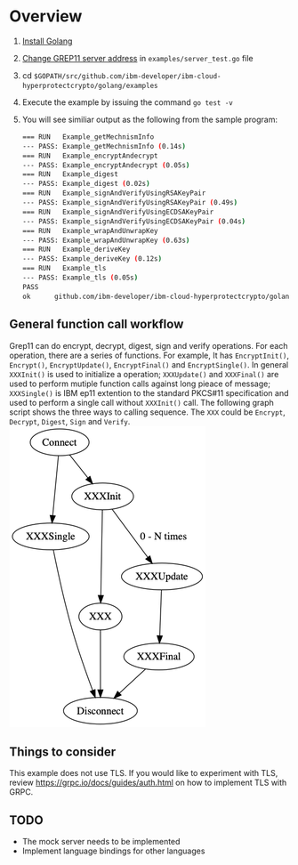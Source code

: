 # Overview

1. [Install Golang](https://golang.org/doc/install)
2. [Change GREP11 server address](examples/server_test.go#L18) in `examples/server_test.go` file
3. cd `$GOPATH/src/github.com/ibm-developer/ibm-cloud-hyperprotectcrypto/golang/examples`
4. Execute the example by issuing the command `go test -v`
5. You will see similiar output as the following from the sample program:

    ```Bash
	=== RUN   Example_getMechnismInfo
	--- PASS: Example_getMechnismInfo (0.14s)
	=== RUN   Example_encryptAndecrypt
	--- PASS: Example_encryptAndecrypt (0.05s)
	=== RUN   Example_digest
	--- PASS: Example_digest (0.02s)
	=== RUN   Example_signAndVerifyUsingRSAKeyPair
	--- PASS: Example_signAndVerifyUsingRSAKeyPair (0.49s)
	=== RUN   Example_signAndVerifyUsingECDSAKeyPair
	--- PASS: Example_signAndVerifyUsingECDSAKeyPair (0.04s)
	=== RUN   Example_wrapAndUnwrapKey
	--- PASS: Example_wrapAndUnwrapKey (0.63s)
	=== RUN   Example_deriveKey
	--- PASS: Example_deriveKey (0.12s)
	=== RUN   Example_tls
	--- PASS: Example_tls (0.05s)
	PASS
	ok  	github.com/ibm-developer/ibm-cloud-hyperprotectcrypto/golang/examples	1.588s
    ```

## General function call workflow

Grep11 can do encrypt, decrypt, digest, sign and verify operations. For each operation, there are a series of functions. For example, It has `EncryptInit()`, `Encrypt()`, `EncryptUpdate()`, `EncryptFinal()` and `EncryptSingle()`. In general `XXXInit()` is used to initialize a operation; `XXXUpdate()` and `XXXFinal()` are used to perform mutiple function calls against long pieace of message; `XXXSingle()` is IBM ep11 extention to the standard PKCS#11 specification and used to perform a single call without `XXXInit()` call. The following graph script shows the three ways to calling sequence. The `XXX` could be `Encrypt`, `Decrypt`, `Digest`, `Sign` and `Verify`.
![function work flow](func_workflow.png)


## Things to consider

This example does not use TLS. If you would like to experiment with TLS, review https://grpc.io/docs/guides/auth.html on how to implement TLS with GRPC.

## TODO

- The mock server needs to be implemented
- Implement language bindings for other languages